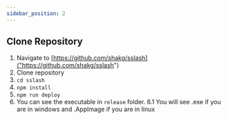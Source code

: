 ```yaml
---
sidebar_position: 2
---
```


## Clone Repository
1. Navigate to [https://github.com/shakg/sslash]("https://github.com/shakg/sslash")
2. Clone repository
3. `cd sslash`
4. `npm install`
5. `npm run deploy`
6. You can see the executable in `release` folder. 
 6.1 You will see .exe if you are in windows and .AppImage if you are in linux 

